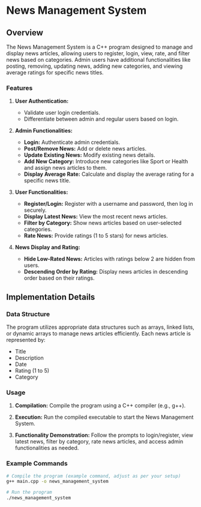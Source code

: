 # News Management System

## Overview

The News Management System is a C++ program designed to manage and display news articles, allowing users to register, login, view, rate, and filter news based on categories. Admin users have additional functionalities like posting, removing, updating news, adding new categories, and viewing average ratings for specific news titles.

### Features

1. **User Authentication:**
   - Validate user login credentials.
   - Differentiate between admin and regular users based on login.

2. **Admin Functionalities:**
   - **Login:** Authenticate admin credentials.
   - **Post/Remove News:** Add or delete news articles.
   - **Update Existing News:** Modify existing news details.
   - **Add New Category:** Introduce new categories like Sport or Health and assign news articles to them.
   - **Display Average Rate:** Calculate and display the average rating for a specific news title.

3. **User Functionalities:**
   - **Register/Login:** Register with a username and password, then log in securely.
   - **Display Latest News:** View the most recent news articles.
   - **Filter by Category:** Show news articles based on user-selected categories.
   - **Rate News:** Provide ratings (1 to 5 stars) for news articles.

4. **News Display and Rating:**
   - **Hide Low-Rated News:** Articles with ratings below 2 are hidden from users.
   - **Descending Order by Rating:** Display news articles in descending order based on their ratings.

## Implementation Details

### Data Structure

The program utilizes appropriate data structures such as arrays, linked lists, or dynamic arrays to manage news articles efficiently. Each news article is represented by:
- Title
- Description
- Date
- Rating (1 to 5)
- Category

### Usage

1. **Compilation:**
   Compile the program using a C++ compiler (e.g., g++).

2. **Execution:**
   Run the compiled executable to start the News Management System.

3. **Functionality Demonstration:**
   Follow the prompts to login/register, view latest news, filter by category, rate news articles, and access admin functionalities as needed.

### Example Commands

```bash
# Compile the program (example command, adjust as per your setup)
g++ main.cpp -o news_management_system

# Run the program
./news_management_system

